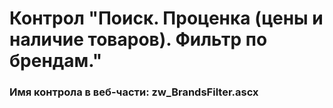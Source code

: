 ﻿---
description: 2.4.11.0
---
# Контрол "Поиск. Проценка (цены и наличие товаров). Фильтр по брендам."
### Имя контрола в веб-части: zw_BrandsFilter.ascx

